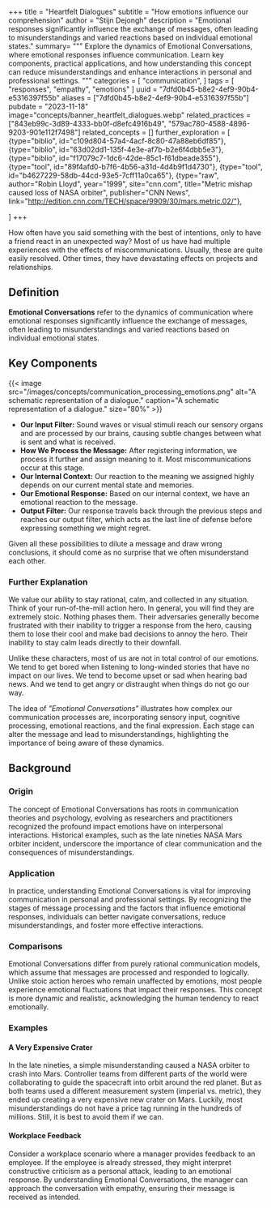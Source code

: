 +++
title = "Heartfelt Dialogues"
subtitle = "How emotions influence our comprehension"
author = "Stijn Dejongh"
description = "Emotional responses significantly influence the exchange of messages, often leading to misunderstandings and varied reactions based on individual emotional states."
summary= """
Explore the dynamics of Emotional Conversations, where emotional responses influence communication. Learn key components, practical applications, and how understanding this concept can reduce misunderstandings and enhance interactions in personal and professional settings.
"""
categories = [
    "communication",
]
tags = [
    "responses", "empathy", "emotions"
]
uuid = "7dfd0b45-b8e2-4ef9-90b4-e5316397f55b"
aliases = ["7dfd0b45-b8e2-4ef9-90b4-e5316397f55b"]
pubdate = "2023-11-18"
image="concepts/banner_heartfelt_dialogues.webp"
related_practices = ["843eb99c-3d89-4333-bb0f-d8efc4916b49", "579ac780-4588-4896-9203-901e112f7498"]
related_concepts = []
further_exploration = [
  {type="biblio", id="c109d804-57a4-4acf-8c80-47a88eb6df85"},
  {type="biblio", id="63d02dd1-135f-4e3e-af7b-b2e6f4dbb5e3"},
  {type="biblio", id="f17079c7-1dc6-42de-85c1-f61dbeade355"},
  {type="tool", id="89f4afd0-b7f6-4b56-a31d-4d4b9f1d4730"},
  {type="tool", id="b4627229-58db-44cd-93e5-7cff11a0ca65"},
  {type="raw", author="Robin Lloyd", year="1999", site="cnn.com", title="Metric mishap caused loss of NASA orbiter", publisher="CNN News", link="http://edition.cnn.com/TECH/space/9909/30/mars.metric.02/"},
  
]
+++

How often have you said something with the best of intentions, only to have a friend react in an unexpected way? Most of us have had multiple
experiences with the effects of miscommunications. Usually, these are quite easily resolved. Other times, they have devastating effects on projects
and relationships.

## Definition

**Emotional Conversations** refer to the dynamics of communication where emotional responses significantly influence the exchange of messages, often
leading to misunderstandings and varied reactions based on individual emotional states.

## Key Components

{{< image src="/images/concepts/communication_processing_emotions.png"
alt="A schematic representation of a dialogue."
caption="A schematic representation of a dialogue."
size="80%" >}}

* **Our Input Filter:** Sound waves or visual stimuli reach our sensory organs and are processed by our brains, causing subtle changes between what
  is sent and what is received.
* **How We Process the Message:** After registering information, we process it further and assign meaning to it. Most miscommunications occur at
  this stage.
* **Our Internal Context:** Our reaction to the meaning we assigned highly depends on our current mental state and memories.
* **Our Emotional Response:** Based on our internal context, we have an emotional reaction to the message.
* **Output Filter:** Our response travels back through the previous steps and reaches our output filter, which acts as the last line of defense
  before expressing something we might regret.

Given all these possibilities to dilute a message and draw wrong conclusions, it should come as no surprise that we often misunderstand each other.

### Further Explanation

We value our ability to stay rational, calm, and collected in any situation. Think of your run-of-the-mill action hero. In general, you will find
they are extremely stoic. Nothing phases them. Their adversaries generally become frustrated with their inability to trigger a response from the
hero, causing them to lose their cool and make bad decisions to annoy the hero. Their inability to stay calm leads directly to their downfall.

Unlike these characters, most of us are not in total control of our emotions. We tend to get bored when listening to long-winded stories that have
no impact on our lives. We tend to become upset or sad when hearing bad news. And we tend to get angry or distraught when things do not go our way.

The idea of _"Emotional Conversations"_ illustrates how complex our communication processes are, incorporating sensory input, cognitive processing,
emotional reactions, and the final expression. Each stage can alter the message and lead to misunderstandings, highlighting the importance of being
aware of these dynamics.

## Background

### Origin

The concept of Emotional Conversations has roots in communication theories and psychology, evolving as researchers and practitioners recognized the
profound impact emotions have on interpersonal interactions. Historical examples, such as the late nineties NASA Mars orbiter incident, underscore
the importance of clear communication and the consequences of misunderstandings.

### Application

In practice, understanding Emotional Conversations is vital for improving communication in personal and professional settings. By recognizing the
stages of message processing and the factors that influence emotional responses, individuals can better navigate conversations, reduce
misunderstandings, and foster more effective interactions.

### Comparisons

Emotional Conversations differ from purely rational communication models, which assume that messages are processed and responded to logically.
Unlike stoic action heroes who remain unaffected by emotions, most people experience emotional fluctuations that impact their responses. This
concept is more dynamic and realistic, acknowledging the human tendency to react emotionally.

### Examples

#### A Very Expensive Crater

In the late nineties, a simple misunderstanding caused a NASA orbiter to crash into Mars. Controller teams from different parts of the world were
collaborating to guide the spacecraft into orbit around the red planet. But as both teams used a different measurement system (imperial vs. metric),
they ended up creating a very expensive new crater on Mars. Luckily, most misunderstandings do not have a price tag running in the hundreds of
millions. Still, it is best to avoid them if we can.

#### Workplace Feedback

Consider a workplace scenario where a manager provides feedback to an employee. If the employee is already stressed, they might interpret
constructive criticism as a personal attack, leading to an emotional response. By understanding Emotional Conversations, the manager can approach
the conversation with empathy, ensuring their message is received as intended.
